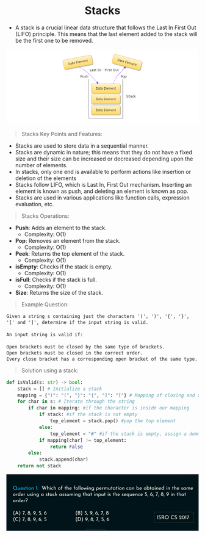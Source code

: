 <h1 align="center">Stacks</h1>

- A stack is a crucial linear data structure that follows the Last In First Out (LIFO) principle. This means that the last element added to the stack will be the first one to be removed.

<img src="../../../assets/Stacks.png"/>

> Stacks Key Points and Features:

- Stacks are used to store data in a sequential manner.
- Stacks are dynamic in nature; this means that they do not have a fixed size and their size can be increased or decreased depending upon the number of elements.
- In stacks, only one end is available to perform actions like insertion or deletion of the elements
- Stacks follow LIFO, which is Last In, First Out mechanism. Inserting an element is known as push, and deleting an element is known as pop.
- Stacks are used in various applications like function calls, expression evaluation, etc.

> Stacks Operations:

- **Push**: Adds an element to the stack.
  - Complexity: O(1)
- **Pop**: Removes an element from the stack.
  - Complexity: O(1)
- **Peek**: Returns the top element of the stack.
  - Complexity: O(1)
- **isEmpty**: Checks if the stack is empty.
  - Complexity: O(1)
- **isFull**: Checks if the stack is full.
  - Complexity: O(1)
- **Size**: Returns the size of the stack.

>Example Question:


```
Given a string s containing just the characters '(', ')', '{', '}', '[' and ']', determine if the input string is valid.

An input string is valid if:

Open brackets must be closed by the same type of brackets.
Open brackets must be closed in the correct order.
Every close bracket has a corresponding open bracket of the same type.

```	



> Solution using a stack:

```python
def isValid(s: str) -> bool:
    stack = [] # Initialize a stack
    mapping = {")": "(", "}": "{", "]": "["} # Mapping of closing and opening brackets
    for char in s: # Iterate through the string
        if char in mapping: #if the character is inside our mapping
            if stack: #if the stack is not empty
                top_element = stack.pop() #pop the top element
            else:
                top_element = "#" #if the stack is empty, assign a dummy value
            if mapping[char] != top_element:
                return False
        else:
            stack.append(char)
    return not stack
```

<img src="../../../assets/stacks/Screenshot from 2024-04-15 18-59-12.png"/>